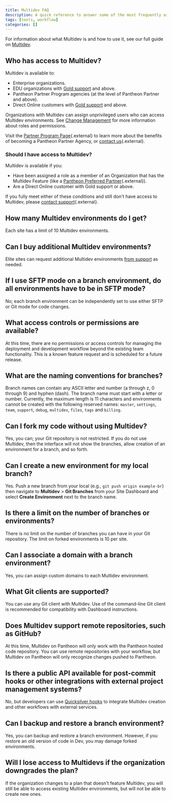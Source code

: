 ```yaml
---
title: Multidev FAQ
description: A quick reference to answer some of the most frequently asked questions about Multidev.
tags: [tools, workflow]
categories: []
---
```

For information about what Multidev is and how to use it, see our full guide on [Multidev](/docs/multidev/).

## Who has access to Multidev?

Multidev is available to:

 - Enterprise organizations.
 - EDU organizations with [Gold support](/docs/support/#support-features-and-response-times) and above.
 - Pantheon Partner Program agencies (at the level of Pantheon Partner and above).
 - Direct Online customers with [Gold support](/docs/support/#support-features-and-response-times) and above.

Organizations with Multidev can assign unprivileged users who can access Multidev environments. See [Change Management](/docs/change-management/) for more information about roles and permissions.

Visit the [Partner Program Page](https://pantheon.io/agencies/partner-program){.external} to learn more about the benefits of becoming a Pantheon Partner Agency, or [contact us](https://pantheon.io/contact-us){.external}.

### Should I have access to Multidev?

Multidev is available if you:

 - Have been assigned a role as a member of an Organization that has the Multidev Feature (like a [Pantheon Preferred Partner](https://pantheon.io/agencies/partner-program){.external}).
 - Are a Direct Online customer with Gold support or above.

If you fully meet either of these conditions and still don't have access to Multidev, please [contact support](https://dashboard.pantheon.io/#support){.external}.

## How many Multidev environments do I get?

Each site has a limit of 10 Multidev environments.

## Can I buy additional Multidev environments?

Elite sites can request additional Multidev environments [from support](/docs/support/) as needed.

## If I use SFTP mode on a branch environment, do all environments have to be in SFTP mode?

No; each branch environment can be independently set to use either SFTP or Git mode for code changes.

## What access controls or permissions are available?

At this time, there are no permissions or access controls for managing the deployment and development workflow beyond the existing team functionality. This is a known feature request and is scheduled for a future release.

## What are the naming conventions for branches?

Branch names can contain any ASCII letter and number (a through z, 0 through 9) and hyphen (dash). The branch name must start with a letter or number. Currently, the maximum length is 11 characters and environments cannot be created with the following reserved names: `master`, `settings`, `team`, `support`, `debug`, `multidev`, `files`, `tags`  and `billing`.

## Can I fork my code without using Multidev?

Yes, you can; your Git repository is not restricted. If you do not use Multidev, then the interface will not show the branches, allow creation of an environment for a branch, and so forth.

## Can I create a new environment for my local branch?
Yes. Push a new branch from your local (e.g., `git push origin example-br`) then navigate to **Multidev** > **Git Branches** from your Site Dashboard and select **Create Environment** next to the branch name.

## Is there a limit on the number of branches or environments?
There is no limit on the number of branches you can have in your Git repository. The limit on forked environments is 10 per site.

## Can I associate a domain with a branch environment?

Yes, you can assign custom domains to each Multidev environment.

## What Git clients are supported?

You can use any Git client with Multidev. Use of the command-line Git client is recommended for compatibility with Dashboard instructions.

## Does Multidev support remote repositories, such as GitHub?

At this time, Multidev on Pantheon will only work with the Pantheon hosted code repository. You can use remote repositories with your workflow, but Multidev on Pantheon will only recognize changes pushed to Pantheon.

## Is there a public API available for post-commit hooks or other integrations with external project management systems?

No, but developers can use [Quicksilver hooks](/docs/quicksilver/#hooks) to integrate Multidev creation and other workflows with external services.

## Can I backup and restore a branch environment?

Yes, you can backup and restore a branch environment. However, if you restore an old version of code in Dev, you may damage forked environments.

## Will I lose access to Multidevs if the organization downgrades the plan?

If the organization changes to a plan that doesn't feature Multidev, you will still be able to access existing Multidev environments, but will not be able to create new ones.
